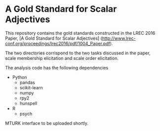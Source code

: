 # A Gold Standard for Scalar Adjectives

This repository contains the gold standards constructed in the LREC 2016 Paper, [A Gold Standard for Scalar Adjectives] (http://www.lrec-conf.org/proceedings/lrec2016/pdf/1004_Paper.pdf). 

The two directories corrispond to the two tasks discussed in the paper, scale membership elicitation and scale order elicitation. 

The analysis code has the following dependencies

- Python
  - pandas
  - scikit-learn
  - numpy
  - rpy2
  - hunspell
- R
  - psych

MTURK interface to be uploaded shortly.
